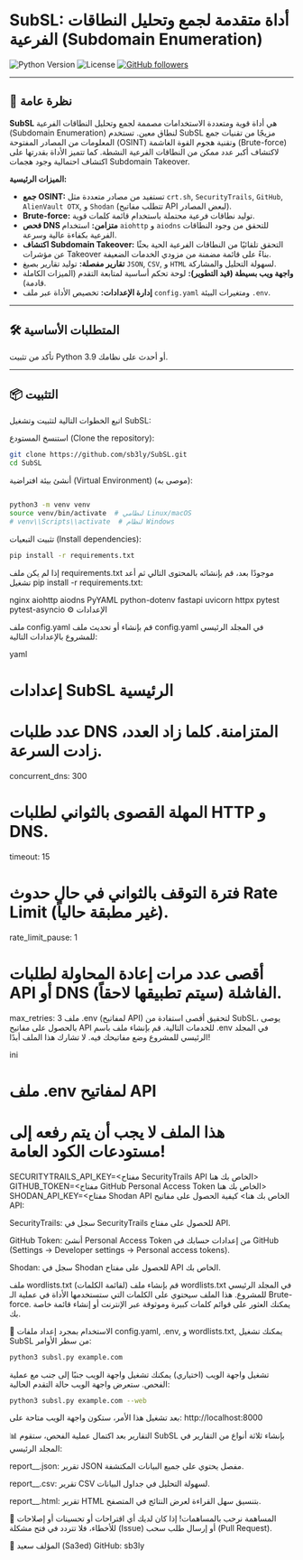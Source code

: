 # SubSL: أداة متقدمة لجمع وتحليل النطاقات الفرعية (Subdomain Enumeration)

![Python Version](https://img.shields.io/badge/python-3.9%2B-blue.svg)
![License](https://img.shields.io/badge/license-MIT-green.svg)
[![GitHub followers](https://img.shields.io/github/followers/sb3ly?style=social)](https://github.com/sb3ly)

---

## 🚀 نظرة عامة

**SubSL** هي أداة قوية ومتعددة الاستخدامات مصممة لجمع وتحليل النطاقات الفرعية (Subdomain Enumeration) لنطاق معين. تستخدم SubSL مزيجًا من تقنيات جمع المعلومات من المصادر المفتوحة (OSINT) وتقنية هجوم القوة الغاشمة (Brute-force) لاكتشاف أكبر عدد ممكن من النطاقات الفرعية النشطة. كما تتميز الأداة بقدرتها على اكتشاف احتمالية وجود هجمات Subdomain Takeover.

**الميزات الرئيسية:**

* **جمع OSINT:** تستفيد من مصادر متعددة مثل `crt.sh`, `SecurityTrails`, `GitHub`, `AlienVault OTX`, و `Shodan` (تتطلب مفاتيح API لبعض المصادر).
* **Brute-force:** توليد نطاقات فرعية محتملة باستخدام قائمة كلمات قوية.
* **فحص DNS متزامن:** استخدام `aiohttp` و `aiodns` للتحقق من وجود النطاقات الفرعية بكفاءة عالية وسرعة.
* **اكتشاف Subdomain Takeover:** التحقق تلقائيًا من النطاقات الفرعية الحية بحثًا عن مؤشرات Takeover بناءً على قائمة مضمنة من مزودي الخدمات الضعيفة.
* **تقارير مفصلة:** توليد تقارير بصيغ `JSON`, `CSV`, و `HTML` لسهولة التحليل والمشاركة.
* **واجهة ويب بسيطة (قيد التطوير):** لوحة تحكم أساسية لمتابعة التقدم (الميزات الكاملة قادمة).
* **إدارة الإعدادات:** تخصيص الأداة عبر ملف `config.yaml` ومتغيرات البيئة `.env`.

---

## 🛠️ المتطلبات الأساسية

تأكد من تثبيت Python 3.9 أو أحدث على نظامك.

---

## 📦 التثبيت

اتبع الخطوات التالية لتثبيت وتشغيل SubSL:

استنسخ المستودع (Clone the repository):

```bash
git clone https://github.com/sb3ly/SubSL.git
cd SubSL
```
أنشئ بيئة افتراضية (Virtual Environment) (موصى به):

```bash

python3 -m venv venv
source venv/bin/activate  # لنظامي Linux/macOS
# venv\\Scripts\\activate  # لنظام Windows
```
تثبيت التبعيات (Install dependencies):

```bash
pip install -r requirements.txt
```
إذا لم يكن ملف requirements.txt موجودًا بعد، قم بإنشائه بالمحتوى التالي ثم أعد تشغيل pip install -r requirements.txt:

nginx
aiohttp
aiodns
PyYAML
python-dotenv
fastapi
uvicorn
httpx
pytest
pytest-asyncio
⚙️ الإعدادات

ملف config.yaml
قم بإنشاء أو تحديث ملف config.yaml في المجلد الرئيسي للمشروع بالإعدادات التالية:

yaml
# إعدادات SubSL الرئيسية

# عدد طلبات DNS المتزامنة. كلما زاد العدد، زادت السرعة.
concurrent_dns: 300

# المهلة القصوى بالثواني لطلبات HTTP و DNS.
timeout: 15

# فترة التوقف بالثواني في حال حدوث Rate Limit (غير مطبقة حالياً).
rate_limit_pause: 1

# أقصى عدد مرات إعادة المحاولة لطلبات API أو DNS الفاشلة (سيتم تطبيقها لاحقاً).
max_retries: 3
ملف .env (لمفاتيح API)
لتحقيق أقصى استفادة من SubSL، يوصى بالحصول على مفاتيح API للخدمات التالية. قم بإنشاء ملف باسم .env في المجلد الرئيسي للمشروع وضع مفاتيحك فيه. لا تشارك هذا الملف أبدًا!

ini
# ملف .env لمفاتيح API
# هذا الملف لا يجب أن يتم رفعه إلى مستودعات الكود العامة!

SECURITYTRAILS_API_KEY=<مفتاح SecurityTrails API الخاص بك هنا>
GITHUB_TOKEN=<مفتاح GitHub Personal Access Token الخاص بك هنا>
SHODAN_API_KEY=<مفتاح Shodan API الخاص بك هنا>
كيفية الحصول على مفاتيح API:

SecurityTrails: سجل في SecurityTrails للحصول على مفتاح API.

GitHub Token: أنشئ Personal Access Token من إعدادات حسابك في GitHub (Settings -> Developer settings -> Personal access tokens).

Shodan: سجل في Shodan للحصول على مفتاح API الخاص بك.

ملف wordlists.txt (لقائمة الكلمات)
قم بإنشاء ملف wordlists.txt في المجلد الرئيسي للمشروع. هذا الملف سيحتوي على الكلمات التي ستستخدمها الأداة في عملية الـ Brute-force. يمكنك العثور على قوائم كلمات كبيرة وموثوقة عبر الإنترنت أو إنشاء قائمة خاصة بك.

🚀 الاستخدام
بمجرد إعداد ملفات config.yaml, .env, و wordlists.txt, يمكنك تشغيل SubSL من سطر الأوامر:


```bash
python3 subsl.py example.com
```
تشغيل واجهة الويب (اختياري)
يمكنك تشغيل واجهة الويب جنبًا إلى جنب مع عملية الفحص. ستعرض واجهة الويب حالة التقدم الحالية:

```bash
python3 subsl.py example.com --web
```
بعد تشغيل هذا الأمر، ستكون واجهة الويب متاحة على: http://localhost:8000

📊 التقارير
بعد اكتمال عملية الفحص، ستقوم SubSL بإنشاء ثلاثة أنواع من التقارير في المجلد الرئيسي:

report_<domain>_<timestamp>.json: تقرير JSON مفصل يحتوي على جميع البيانات المكتشفة.

report_<domain>_<timestamp>.csv: تقرير CSV لسهولة التحليل في جداول البيانات.

report_<domain>_<timestamp>.html: تقرير HTML بتنسيق سهل القراءة لعرض النتائج في المتصفح.

🤝 المساهمة
نرحب بالمساهمات! إذا كان لديك أي اقتراحات أو تحسينات أو إصلاحات للأخطاء، فلا تتردد في فتح مشكلة (Issue) أو إرسال طلب سحب (Pull Request).

👤 المؤلف
سعيد (Sa3ed)
GitHub: sb3ly

